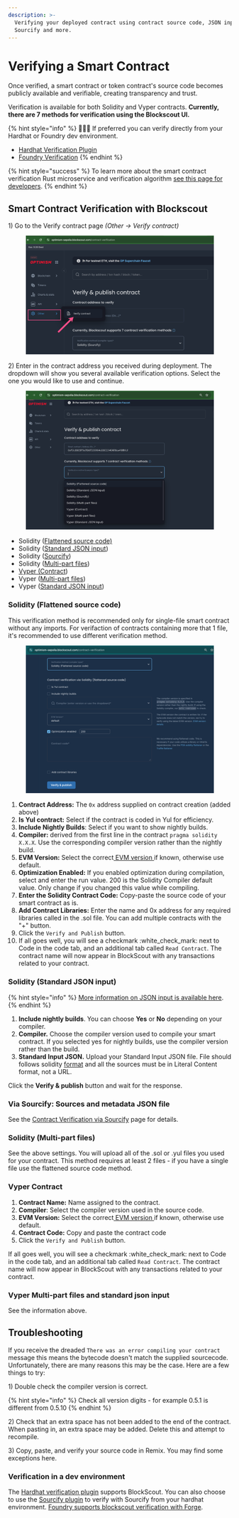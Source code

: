 ```yaml
---
description: >-
  Verifying your deployed contract using contract source code, JSON input,
  Sourcify and more.
---
```


# Verifying a Smart Contract

Once verified, a smart contract or token contract's source code becomes publicly available and verifiable, creating transparency and trust.&#x20;

Verification is available for both Solidity and Vyper contracts. **Currently, there are 7 methods for verification using the Blockscout UI.**

{% hint style="info" %}
👷🏻‍♂️ If preferred you can verify directly from your Hardhat or Foundry dev environment.&#x20;

* [Hardhat Verification Plugin](hardhat-verification-plugin.md)
* [Foundry Verification](https://hardhat.org/hardhat-runner/plugins/nomicfoundation-hardhat-verify)
{% endhint %}

{% hint style="success" %}
To learn more about the smart contract verification Rust microservice and verification algorithm [see this page for developers](../../setup-and-run-blockscout/microservices/smart-contract-verification.md).
{% endhint %}

## Smart Contract Verification with Blockscout

1\) Go to the Verify contract page _(Other -> Verify contract)_

<figure><img src="../../.gitbook/assets/sourcify-blockscout-1.png" alt=""><figcaption></figcaption></figure>

2\) Enter in the contract address you received during deployment. The dropdown will show you several available verification options. Select the one you would like to use and continue.

<figure><img src="../../.gitbook/assets/verify-and-publish-2.png" alt=""><figcaption></figcaption></figure>

* Solidity ([Flattened source code)](./#via-flattened-source-code)
* Solidity ([Standard JSON input](./#via-standard-json-input))
* Solidity ([Sourcify](contracts-verification-via-sourcify.md))
* Solidity ([Multi-part files](./#solidity-multi-part-files))
* [Vyper (Contract](./#vyper-contract))
* Vyper ([Multi-part files](./#vyper-multi-part-files-and-standard-json-input))
* Vyper ([Standard JSON input](./#vyper-multi-part-files-and-standard-json-input))

### Solidity (Flattened source code)

This verification method is recommended only for single-file smart contract without any imports. For verifaction of contracts containing more that 1 file, it's recommended to use different verification method.

<figure><img src="../../.gitbook/assets/flattened-source-code.png" alt=""><figcaption></figcaption></figure>

1. **Contract Address:** The `0x` address supplied on contract creation (added above)
2. **Is Yul contract:** Select if the contract is coded in Yul for efficiency.
3. **Include Nightly Builds**: Select if you want to show nightly builds.
4. **Compiler:** derived from the first line in the contract `pragma solidity X.X.X`. Use the corresponding compiler version rather than the nightly build.
5. **EVM Version:** Select the correct[ EVM version ](../../setup-and-run-blockscout/information-and-settings/evm-version-information.md)if known, otherwise use default.
6. **Optimization Enabled:** If you enabled optimization during compilation, select and enter the run value. 200 is the Solidity Compiler default value. Only change if you changed this value while compiling.
7. &#x20;**Enter the Solidity Contract Code:** Copy-paste the source code of your smart contract as is.
8. **Add Contract Libraries:** Enter the name and 0x address for any required libraries called in the .sol file. You can add multiple contracts with the "+" button.
9. Click the `Verify and Publish` button.
10. If all goes well, you will see a checkmark :white\_check\_mark: next to Code in the code tab, and an additional tab called `Read Contract`. The contract name will now appear in BlockScout with any transactions related to your contract.

### Solidity (Standard JSON input)

{% hint style="info" %}
[More information on JSON input is available here](https://docs.soliditylang.org/en/latest/using-the-compiler.html#input-description).&#x20;
{% endhint %}

1. **Include nightly builds**. You can choose **Yes** or **No** depending on your compiler.&#x20;
2. **Compiler.** Choose the compiler version used to compile your smart contract. If you selected yes for nightly builds, use the compiler version rather than the build.
3. **Standard Input JSON.** Upload your Standard Input JSON file. File should follows solidity [format](https://docs.soliditylang.org/en/latest/using-the-compiler.html#input-description) and all the sources must be in Literal Content format, not a URL.

Click the **Verify & publish** button and wait for the response.

### Via Sourcify: Sources and metadata JSON file

See the [Contract Verification via Sourcify](contracts-verification-via-sourcify.md) page for details.

### Solidity (Multi-part files)

See the above settings. You will upload all of the .sol or .yul files you used for your contract. This method requires at least 2 files - if you have a single file use the flattened source code method.

### Vyper Contract

1. **Contract Name:** Name assigned to the contract.
2. **Compiler**: Select the compiler version used in the source code.
3. **EVM Version:** Select the correct[ EVM version ](../../setup-and-run-blockscout/information-and-settings/evm-version-information.md)if known, otherwise use default.
4. **Contract Code:** Copy and paste the contract code
5. Click the `Verify and Publish` button.

If all goes well, you will see a checkmark :white\_check\_mark: next to Code in the code tab, and an additional tab called `Read Contract`. The contract name will now appear in BlockScout with any transactions related to your contract.

### Vyper Multi-part files and standard json input

See the information above.

## Troubleshooting

If you receive the dreaded `There was an error compiling your contract` message this means the bytecode doesn't match the supplied sourcecode. Unfortunately, there are many reasons this may be the case. Here are a few things to try:

1\) Double check the compiler version is correct.

{% hint style="info" %}
Check all version digits - for example 0.5.1 is different from 0.5.10
{% endhint %}

2\) Check that an extra space has not been added to the end of the contract. When pasting in, an extra space may be added. Delete this and attempt to recompile.

3\) Copy, paste, and verify your source code in Remix. You may find some exceptions here.

### Verification in a dev environment

The [Hardhat verification plugin](hardhat-verification-plugin.md) supports BlockScout. You can also choose to use the [Sourcify plugin](sourcify-plugin-for-hardhat.md) to verify with Sourcify from your hardhat environment. [Foundry supports blockscout verification with Forge](https://book.getfoundry.sh/reference/forge/forge-verify-contract).

